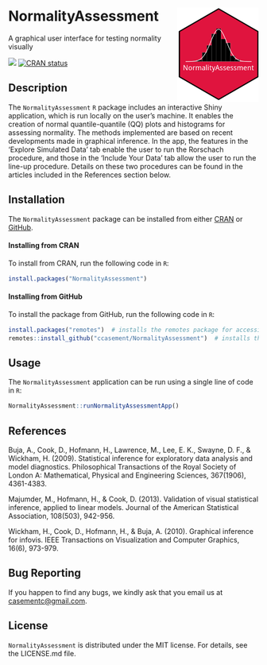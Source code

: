 
# NormalityAssessment <img src = "inst/NormalityAssessment/www/NormalityAssessment_Sticker_Image.png" align = "right" height = 190/>

A graphical user interface for testing normality visually

<!-- start badges -->
<!-- start badges -->

![](https://img.shields.io/badge/release-v0.0.2-blue?style=flat) [![CRAN
status](https://www.r-pkg.org/badges/version/NormalityAssessment)](https://CRAN.R-project.org/package=NormalityAssessment)
<!-- end badges -->

## Description

The `NormalityAssessment` `R` package includes an interactive Shiny
application, which is run locally on the user’s machine. It enables the
creation of normal quantile-quantile (QQ) plots and histograms for
assessing normality. The methods implemented are based on recent
developments made in graphical inference. In the app, the features in
the ‘Explore Simulated Data’ tab enable the user to run the Rorschach
procedure, and those in the ‘Include Your Data’ tab allow the user to
run the line-up procedure. Details on these two procedures can be found
in the articles included in the References section below.

## Installation

The `NormalityAssessment` package can be installed from either
<a href="https://cran.r-project.org/" target="_blank">CRAN</a> or
<a href="https://github.com" target="_blank">GitHub</a>.

#### Installing from CRAN

To install from CRAN, run the following code in `R`:

``` r
install.packages("NormalityAssessment")
```

#### Installing from GitHub

To install the package from GitHub, run the following code in `R`:

``` r
install.packages("remotes")  # installs the remotes package for accessing the install_github() function
remotes::install_github("ccasement/NormalityAssessment")  # installs the NormalityAssessment package
```

## Usage

The `NormalityAssessment` application can be run using a single line of
code in `R`:

``` r
NormalityAssessment::runNormalityAssessmentApp()
```

## References

Buja, A., Cook, D., Hofmann, H., Lawrence, M., Lee, E. K., Swayne, D.
F., & Wickham, H. (2009). Statistical inference for exploratory data
analysis and model diagnostics. Philosophical Transactions of the Royal
Society of London A: Mathematical, Physical and Engineering Sciences,
367(1906), 4361-4383.

Majumder, M., Hofmann, H., & Cook, D. (2013). Validation of visual
statistical inference, applied to linear models. Journal of the American
Statistical Association, 108(503), 942-956.

Wickham, H., Cook, D., Hofmann, H., & Buja, A. (2010). Graphical
inference for infovis. IEEE Transactions on Visualization and Computer
Graphics, 16(6), 973-979.

## Bug Reporting

If you happen to find any bugs, we kindly ask that you email us at
<casementc@gmail.com>.

## License

`NormalityAssessment` is distributed under the MIT license. For details,
see the LICENSE.md file.

